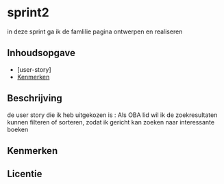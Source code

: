 

# sprint2
in deze sprint ga ik de famlilie pagina ontwerpen en realiseren

## Inhoudsopgave

  * [user-story]
  * [Kenmerken](#kenmerken)


## Beschrijving
de user story die ik heb uitgekozen is : Als OBA lid wil ik de zoekresultaten kunnen filteren of sorteren, zodat ik gericht kan zoeken naar interessante boeken 
## Kenmerken
<!-- Bij Kenmerken staat welke technieken zijn gebruikt en hoe. Wat is de HTML structuur? Wat zijn de belangrijkste dingen in CSS? Wat is er met Javascript gedaan en hoe? Misschien heb je een framwork of library gebruikt? -->



## Licentie


